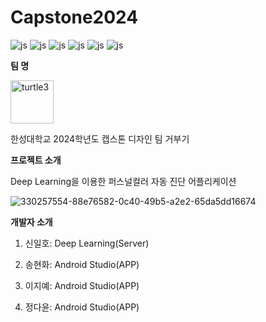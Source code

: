 # Capstone2024
![js](https://img.shields.io/badge/Android-3DDC84?style=for-the-badge&logo=android&logoColor=white)
![js](https://img.shields.io/badge/Python-3776AB?style=for-the-badge&logo=python&logoColor=white)
![js](https://img.shields.io/badge/JavaScript-F7DF1E?style=for-the-badge&logo=JavaScript&logoColor=white)
![js](https://img.shields.io/badge/Kotlin-0095D5?&style=for-the-badge&logo=kotlin&logoColor=white)
![js](https://img.shields.io/badge/Google_Cloud-4285F4?style=for-the-badge&logo=google-cloud&logoColor=white)
![js](https://img.shields.io/badge/GitHub-100000?style=for-the-badge&logo=github&logoColor=white)

**팀 명** 

<img width="69" alt="turtle3" src="https://github.com/ihshin20/ColorGlow/assets/80204749/ec10147f-1a54-401c-8f75-2476866481ba">

한성대학교 2024학년도 캡스톤 디자인 팀 거부기 

**프로젝트 소개**

Deep Learning을 이용한 퍼스널컬러 자동 진단 어플리케이션

![330257554-88e76582-0c40-49b5-a2e2-65da5dd16674](https://github.com/ihshin20/ColorGlow/assets/152589175/ea55f923-e680-4ac5-be2a-0c8a30aec2eb)

**개발자 소개**

1. 신일호: Deep Learning(Server)

2. 송현화: Android Studio(APP)

3. 이지예: Android Studio(APP)

4. 정다윤: Android Studio(APP)
